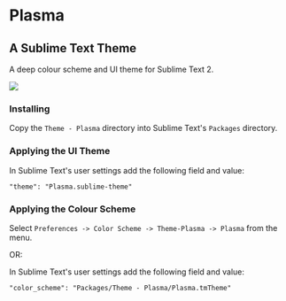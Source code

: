 # Plasma
## A Sublime Text Theme

A deep colour scheme and UI theme for Sublime Text 2.

![](http://i.imgur.com/Q1WrLeb.png)

### Installing

Copy the ```Theme - Plasma``` directory into Sublime Text's ```Packages```
directory.

### Applying the UI Theme

In Sublime Text's user settings add the following field and value:

```
"theme": "Plasma.sublime-theme"
```

### Applying the Colour Scheme

Select ```Preferences -> Color Scheme -> Theme-Plasma -> Plasma``` from the
menu.

OR:

In Sublime Text's user settings add the following field and value:

```
"color_scheme": "Packages/Theme - Plasma/Plasma.tmTheme"
```
